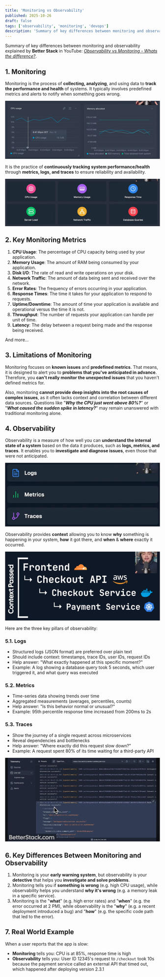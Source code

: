 ```yaml
---
title: 'Monitoring vs Observability'
published: 2025-10-26
draft: false
tags: ['observability', 'monitoring', 'devops']
description: 'Summary of key differences between monitoring and observability explained by Better Stack.'
---
```


Summary of key differences between monitoring and observability explained by **Better Stack** in YouTube: [*Observability vs Monitoring - Whats the difference?*](https://www.youtube.com/watch?v=ytx6jr2TyxI).

## 1. Monitoring
Monitoring is the process of **collecting, analyzing**, and using data to **track the performance and health** of systems. It typically involves predefined metrics and alerts to notify when something goes wrong.

![Monitoring Example](./monitoring-example.png 'Monitoring Example')

It is the practice of **continuously tracking system performance/health** through **metrics, logs, and traces** to ensure reliability and availability.

![Example of Key Metrics](./key-metrics.png 'Example of Key Metrics')

## 2. Key Monitoring Metrics
1. **CPU Usage**: The percentage of CPU capacity being used by your application.
2. **Memory Usage**: The amount of RAM being consumed by your application.
3. **Disk I/O**: The rate of read and write operations on your disk.
4. **Network Traffic**: The amount of data being sent and received over the network.
5. **Error Rates**: The frequency of errors occurring in your application.
6. **Response Times**: The time it takes for your application to respond to requests.
7. **Uptime/Downtime**: The amount of time your application is available and operational versus the time it is not.
8. **Throughput**: The number of requests your application can handle per unit of time.
9. **Latency**: The delay between a request being made and the response being received.

And more...

## 3. Limitations of Monitoring
Monitoring focuses on **known issues** and **predefined metrics**. That means, it is designed to alert you to **problems that you've anticipated in advance**. Therefore, you **can't really monitor the unexpected issues** that you haven't defined metrics for.

Also, monitoring **cannot provide deep insights into the root causes of complex issues**, as it often lacks context and correlation between different data sources. Questions like "***Why the CPU just went above 80%?***" or "***What caused the sudden spike in latency?***" may remain unanswered with traditional monitoring alone.


## 4. Observability
Observability is a measure of how well you can **understand the internal state of a system** based on the data it produces, such as **logs, metrics, and traces**. It enables you to **investigate and diagnose issues**, even those that were not anticipated.

![Observability Tools](./observability-key-tools.png 'Observability Tools')

Observability provides **context** allowing you to know **why** something is happening in your system, **how** it got there, and **when** & **where** exactly it occurred.

![Issue Context](./issue-context.png 'Issue Context')

Here are the three key pillars of observability:

### 5.1. Logs
- Structured logs (JSON format) are preferred over plain text
- Should include context: timestamps, trace IDs, user IDs, request IDs
- Help answer: "What exactly happened at this specific moment?"
- Example: A log showing a database query took 5 seconds, which user triggered it, and what query was executed

### 5.2. Metrics
- Time-series data showing trends over time
- Aggregated measurements (averages, percentiles, counts)
- Help answer: "Is this behavior normal or unusual?"
- Example: 95th percentile response time increased from 200ms to 2s

### 5.3. Traces
- Show the journey of a single request across microservices
- Reveal dependencies and bottlenecks
- Help answer: "Where exactly did this request slow down?"
- Example: A request spent 80% of its time waiting for a third-party API

![Structured Logs Example](./structured-logs.png 'Structured Logs Example')

## 6. Key Differences Between Monitoring and Observability
1. Monitoring is your **early warning system**, but observability is your **detective** that helps you **investigate and solve problems**.
2. Monitoring tells you if **something is wrong** (e.g. high CPU usage), while observability helps you understand **why it's wrong** (e.g. a memory leak in a specific service).
3. Monitoring is the "**what**" (e.g. high error rates) and "**when**" (e.g. the error occurred at 2 PM), while observability is the "**why**" (e.g. a recent deployment introduced a bug) and "**how**" (e.g. the specific code path that led to the error).

## 7. Real World Example
When a user reports that the app is slow:
- **Monitoring** tells you: CPU is at 85%, response time is high
- **Observability** tells you: User ID 12345's request to `/checkout` took 10s because the payment service called an external API that timed out, which happened after deploying version 2.3.1